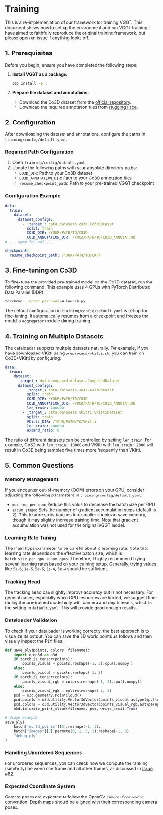 # Training

This is a re-implementation of our framework for training VGGT. This document shows how to set up the environment and run VGGT training. I have aimed to faithfully reproduce the original training framework, but please open an issue if anything looks off.

## 1. Prerequisites

Before you begin, ensure you have completed the following steps:

1. **Install VGGT as a package:**
   ```bash
   pip install -e .
   ```

2. **Prepare the dataset and annotations:**
   - Download the Co3D dataset from the [official repository](https://github.com/facebookresearch/co3d).
   - Download the required annotation files from [Hugging Face](https://huggingface.co/datasets/JianyuanWang/co3d_anno/tree/main).

## 2. Configuration

After downloading the dataset and annotations, configure the paths in `training/config/default.yaml`.

### Required Path Configuration

1. Open `training/config/default.yaml`
2. Update the following paths with your absolute directory paths:
   - `CO3D_DIR`: Path to your Co3D dataset
   - `CO3D_ANNOTATION_DIR`: Path to your Co3D annotation files
   - `resume_checkpoint_path`: Path to your pre-trained VGGT checkpoint

### Configuration Example

```yaml
data:
  train:
    dataset:
      dataset_configs:
        - _target_: data.datasets.co3d.Co3dDataset
          split: train
          CO3D_DIR: /YOUR/PATH/TO/CO3D
          CO3D_ANNOTATION_DIR: /YOUR/PATH/TO/CO3D_ANNOTATION
# ... same for val ...

checkpoint:
  resume_checkpoint_path: /YOUR/PATH/TO/CKPT
```

## 3. Fine-tuning on Co3D

To fine-tune the provided pre-trained model on the Co3D dataset, run the following command. This example uses 4 GPUs with PyTorch Distributed Data Parallel (DDP):

```bash
torchrun --nproc_per_node=4 launch.py
```

The default configuration in `training/config/default.yaml` is set up for fine-tuning. It automatically resumes from a checkpoint and freezes the model's `aggregator` module during training.

## 4. Training on Multiple Datasets

The dataloader supports multiple datasets naturally. For example, if you have downloaded VKitti using `preprocess/vkitti.sh`, you can train on Co3D+VKitti by configuring:

```yaml
data:
  train:
    dataset:
      _target_: data.composed_dataset.ComposedDataset
      dataset_configs:
        - _target_: data.datasets.co3d.Co3dDataset
          split: train
          CO3D_DIR: /YOUR/PATH/TO/CO3D
          CO3D_ANNOTATION_DIR: /YOUR/PATH/TO/CO3D_ANNOTATION
          len_train: 100000
        - _target_: data.datasets.vkitti.VKittiDataset
          split: train
          VKitti_DIR: /YOUR/PATH/TO/VKitti
          len_train: 100000
          expand_ratio: 8 
```

The ratio of different datasets can be controlled by setting `len_train`. For example, Co3D with `len_train: 10000` and VKitti with `len_train: 2000` will result in Co3D being sampled five times more frequently than VKitti.

## 5. Common Questions

### Memory Management

If you encounter out-of-memory (OOM) errors on your GPU, consider adjusting the following parameters in `training/config/default.yaml`:

- `max_img_per_gpu`: Reduce this value to decrease the batch size per GPU
- `accum_steps`: Sets the number of gradient accumulation steps (default is 2). This feature splits batches into smaller chunks to save memory, though it may slightly increase training time. Note that gradient accumulation was not used for the original VGGT model.

### Learning Rate Tuning

The main hyperparameter to be careful about is learning rate. Note that learning rate depends on the effective batch size, which is `batch_size_per_gpu × num_gpus`. Therefore, I highly recommend trying several learning rates based on your training setup. Generally, trying values like `5e-6`, `1e-5`, `5e-5`, `1e-4`, `5e-4` should be sufficient.

### Tracking Head

The tracking head can slightly improve accuracy but is not necessary. For general cases, especially when GPU resources are limited, we suggest fine-tuning the pre-trained model only with camera and depth heads, which is the setting in `default.yaml`. This will provide good enough results.

### Dataloader Validation

To check if your dataloader is working correctly, the best approach is to visualize its output. You can save the 3D world points as follows and then visually inspect the PLY files:

```python
def save_ply(points, colors, filename):
    import open3d as o3d                
    if torch.is_tensor(points):
        points_visual = points.reshape(-1, 3).cpu().numpy()
    else:
        points_visual = points.reshape(-1, 3)
    if torch.is_tensor(colors):
        points_visual_rgb = colors.reshape(-1, 3).cpu().numpy()
    else:
        points_visual_rgb = colors.reshape(-1, 3)
    pcd = o3d.geometry.PointCloud()
    pcd.points = o3d.utility.Vector3dVector(points_visual.astype(np.float64))
    pcd.colors = o3d.utility.Vector3dVector(points_visual_rgb.astype(np.float64))
    o3d.io.write_point_cloud(filename, pcd, write_ascii=True)

# Usage example
save_ply(
    batch["world_points"][0].reshape(-1, 3), 
    batch["images"][0].permute(0, 2, 3, 1).reshape(-1, 3), 
    "debug.ply"
)
```

### Handling Unordered Sequences

For unordered sequences, you can check how we compute the ranking (similarity) between one frame and all other frames, as discussed in [Issue #82](https://github.com/facebookresearch/vggt/issues/82).

### Expected Coordinate System

Camera poses are expected to follow the OpenCV `camera-from-world` convention. Depth maps should be aligned with their corresponding camera poses.
